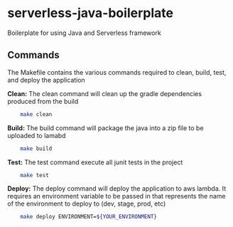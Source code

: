 # serverless-java-boilerplate
Boilerplate for using Java and Serverless framework

## Commands

The Makefile contains the various commands required to clean, build, test, and deploy the application

**Clean:**
The clean command will clean up the gradle dependencies produced from the build
```bash
    make clean 
```
**Build:**
The build command will package the java into a zip file to be uploaded to lamabd
```bash
    make build
```

**Test:**
The test command execute all junit tests in the project
```bash
    make test
```

**Deploy:**
The deploy command will deploy the application to aws lambda.  It requires an environment variable to be passed in that represents the name of the environment to deploy to (dev, stage, prod, etc) 
```bash
    make deploy ENVIRONMENT=${YOUR_ENVIRONMENT}
```